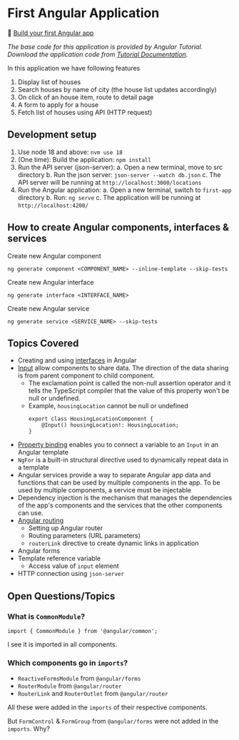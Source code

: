 # First Angular Application

🔗 [Build your first Angular app](https://angular.io/tutorial/first-app)

_The base code for this application is provided by Angular Tutorial. Download the application code from [Tutorial Documentation](https://angular.io/tutorial/first-app)._

In this application we have following features

1. Display list of houses
2. Search houses by name of city (the house list updates accordingly)
3. On click of an house item, route to detail page
4. A form to apply for a house
5. Fetch list of houses using API (HTTP request)

## Development setup

1. Use node 18 and above: `nvm use 18`
2. (One time): Build the application: `npm install`
3. Run the API server (json-server):
   a. Open a new terminal, move to src directory
   b. Run the json server: `json-server --watch db.json`
   c. The API server will be running at `http://localhost:3000/locations`
4. Run the Angular application:
   a. Open a new terminal, switch to `first-app` directory
   b. Run: `ng serve`
   c. The application will be running at `http://localhost:4200/`

## How to create Angular components, interfaces & services

Create new Angular component

```
ng generate component <COMPONENT_NAME> --inline-template --skip-tests
```

Create new Angular interface

```
ng generate interface <INTERFACE_NAME>
```

Create new Angular service

```
ng generate service <SERVICE_NAME> --skip-tests
```

## Topics Covered

- Creating and using [interfaces](https://www.typescriptlang.org/docs/handbook/2/objects.html) in Angular
- [Input](https://angular.io/api/core/Input) allow components to share data. The direction of the data sharing is from parent component to child component.
  - The exclamation point is called the non-null assertion operator and it tells the TypeScript compiler that the value of this property won't be null or undefined.
  - Example, `housingLocation` cannot be null or undefined
    ```
    export class HousingLocationComponent {
        @Input() housingLocation!: HousingLocation;
    }
    ```
- [Property binding](https://angular.io/guide/property-binding) enables you to connect a variable to an `Input` in an Angular template
- `NgFor` is a built-in structural directive used to dynamically repeat data in a template
- Angular services provide a way to separate Angular app data and functions that can be used by multiple components in the app. To be used by multiple components, a service must be injectable
- Dependency injection is the mechanism that manages the dependencies of the app's components and the services that the other components can use.
- [Angular routing](https://angular.io/guide/router-tutorial)
  - Setting up Angular router
  - Routing parameters (URL parameters)
  - `routerLink` directive to create dynamic links in application
- Angular forms
- Template reference variable
  - Access value of `input` element
- HTTP connection using `json-server`

## Open Questions/Topics

### What is `CommonModule`?

```
import { CommonModule } from '@angular/common';
```

I see it is imported in all components.

### Which components go in `imports`?

- `ReactiveFormsModule` from `@angular/forms`
- `RouterModule` from `@angular/router`
- `RouterLink` and `RouterOutlet` from `@angular/router`

All these were added in the `imports` of their respective components.

But `FormControl` & `FormGroup` from `@angular/forms` were not added in the `imports`. Why?

